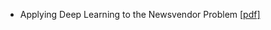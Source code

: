 - Applying Deep Learning to the Newsvendor Problem [[pdf]](https://pan.baidu.com/s/1D56OvuhlaKIAjLmMcTNi4Q)

